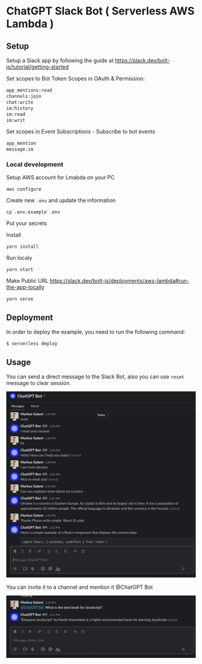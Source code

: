 # ChatGPT Slack Bot ( Serverless AWS Lambda )

## Setup

Setup a Slack app by following the guide at https://slack.dev/bolt-js/tutorial/getting-started

Set scopes to Bot Token Scopes in OAuth & Permission:

```
app_mentions:read
channels:join
chat:write
im:history
im:read
im:writ
```

Set scopes in Event Subscriptions - Subscribe to bot events

```
app_mention
message.im
```

### Local development

Setup AWS account for Lmabda on your PC
```
aws configure
```

Create new `.env` and update the information
```
cp .env.example .env
```
Put your secrets

Install

```
yarn install
```

Run localy

```
yarn start
```

Make Public URL https://slack.dev/bolt-js/deployments/aws-lambda#run-the-app-locally

```
yarn serve
```

## Deployment

In order to deploy the example, you need to run the following command:

```
$ serverless deploy
```

## Usage

You can send a direct message to the Slack Bot, also you can use `reset` message to clear session.

![](docs/dm.png)


You can invite it to a channel and mention it @ChatGPT Bot <your question>

![](docs/mention.png)